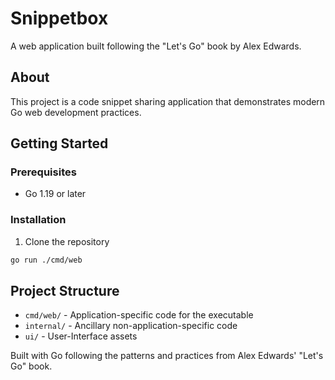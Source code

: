 # Snippetbox

A web application built following the "Let's Go" book by Alex Edwards.

## About

This project is a code snippet sharing application that demonstrates modern Go web development practices.

## Getting Started

### Prerequisites

- Go 1.19 or later

### Installation

1. Clone the repository

```bash
go run ./cmd/web
```

## Project Structure

- `cmd/web/` - Application-specific code for the executable
- `internal/` - Ancillary non-application-specific code
- `ui/` - User-Interface assets

Built with Go following the patterns and practices from Alex Edwards' "Let's Go" book.